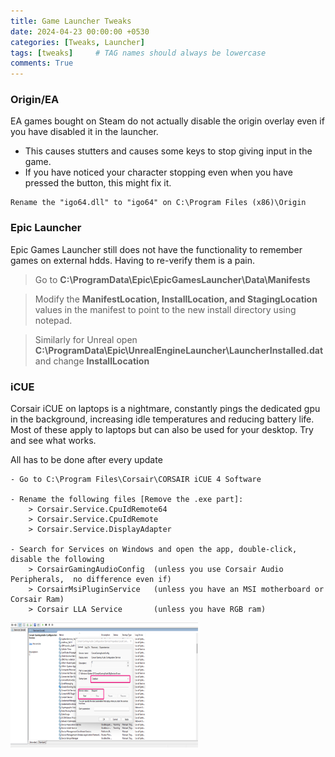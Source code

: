 ```yaml
---
title: Game Launcher Tweaks
date: 2024-04-23 00:00:00 +0530
categories: [Tweaks, Launcher]
tags: [tweaks]     # TAG names should always be lowercase
comments: True
---
```


### Origin/EA

EA games bought on Steam do not actually disable the origin overlay even if you have disabled it in   the launcher. 
   
   -  This causes stutters and causes some keys to stop giving input in the game.
   -  If you have noticed your character stopping even when you have pressed the button, this might fix it.
    
    Rename the "igo64.dll" to "igo64" on C:\Program Files (x86)\Origin

### Epic Launcher

Epic Games Launcher still does not have the functionality to remember games on external hdds.  Having to re-verify them is a pain.

  > Go to <b>C:\ProgramData\Epic\EpicGamesLauncher\Data\Manifests</b>

  > Modify the <b>ManifestLocation, InstallLocation, and StagingLocation</b> values in the manifest to point to the new install directory using notepad.

  > Similarly for Unreal open <b>C:\ProgramData\Epic\UnrealEngineLauncher\LauncherInstalled.dat</b> and change <b>InstallLocation</b>


### iCUE

Corsair iCUE on laptops is a nightmare, constantly pings the dedicated gpu in the background, increasing idle temperatures and reducing battery life.  Most of these apply to laptops but can also be used for your desktop. Try and see what works.

All has to be done after every update

    - Go to C:\Program Files\Corsair\CORSAIR iCUE 4 Software
  
    - Rename the following files [Remove the .exe part]:
        > Corsair.Service.CpuIdRemote64
        > Corsair.Service.CpuIdRemote
        > Corsair.Service.DisplayAdapter
    
    - Search for Services on Windows and open the app, double-click, disable the following
        > CorsairGamingAudioConfig  (unless you use Corsair Audio Peripherals,  no difference even if)
        > CorsairMsiPluginService   (unless you have an MSI motherboard or Corsair Ram)
        > Corsair LLA Service       (unless you have RGB ram)

    
<img src="../images/Launcher/services.png" alt="services" width="300" height="200"/>
